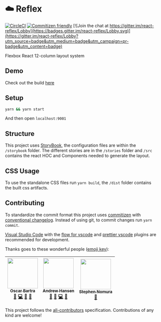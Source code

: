# ☁️ Reflex

[![CircleCI](https://circleci.com/gh/obartra/reflex/tree/master.svg?style=shield)](https://circleci.com/gh/obartra/reflex/tree/master)
[![Commitizen friendly](https://img.shields.io/badge/commitizen-friendly-brightgreen.svg)](http://commitizen.github.io/cz-cli/)
[![Join the chat at https://gitter.im/react-reflex/Lobby](https://badges.gitter.im/react-reflex/Lobby.svg)](https://gitter.im/react-reflex/Lobby?utm_source=badge&utm_medium=badge&utm_campaign=pr-badge&utm_content=badge)

Flexbox React 12-column layout system

## Demo

Check out the build [here](https://obartra.github.io/reflex)

## Setup

```bash
yarn && yarn start
```

And then open `localhost:9001`

## Structure

This project uses [StoryBook](https://github.com/storybooks/storybook), the configuration files are within the `/storybook` folder. The different stories are in the `/stories` folder and `/src` contains the react HOC and Components needed to generate the layout.

## CSS Usage

To use the standalone CSS files run `yarn build`, the `/dist` folder contains the built css artifacts.

## Contributing

To standardize the commit format this project uses [commitizen](https://github.com/commitizen/cz-cli) with [conventional changelog](https://github.com/commitizen/cz-conventional-changelog). Instead of using git, to commit changes run `yarn commit`.

[Visual Studio Code](https://code.visualstudio.com/) with the [flow for vscode](https://github.com/flowtype/flow-for-vscode) and [prettier vscode](https://github.com/esbenp/prettier-vscode) plugins are recommended for development.

Thanks goes to these wonderful people ([emoji key](https://github.com/kentcdodds/all-contributors#emoji-key)):

<!-- ALL-CONTRIBUTORS-LIST:START - Do not remove or modify this section -->
| [<img src="https://avatars3.githubusercontent.com/u/3877773?v=3" width="100px;"/><br /><sub>Oscar Bartra</sub>](http://obartra.github.io)<br />[🐛](https://github.com/obartra/reflex/issues?q=author%3Aobartra "Bug reports") [💻](https://github.com/obartra/reflex/commits?author=obartra "Code") [📖](https://github.com/obartra/reflex/commits?author=obartra "Documentation") [👀](#review-obartra "Reviewed Pull Requests") | [<img src="https://avatars3.githubusercontent.com/u/8746094?v=3" width="100px;"/><br /><sub>Andrew Hansen</sub>](https://github.com/arahansen)<br />[💬](#question-arahansen "Answering Questions") [🐛](https://github.com/obartra/reflex/issues?q=author%3Aarahansen "Bug reports") [💻](https://github.com/obartra/reflex/commits?author=arahansen "Code") [👀](#review-arahansen "Reviewed Pull Requests") | [<img src="https://avatars0.githubusercontent.com/u/17904507?v=3" width="100px;"/><br /><sub>Stephen Nomura</sub>](http://stephennomura.com/)<br />[🎨](#design-snomu "Design") |
| :---: | :---: | :---: |
<!-- ALL-CONTRIBUTORS-LIST:END -->

This project follows the [all-contributors](https://github.com/kentcdodds/all-contributors) specification. Contributions of any kind are welcome!
